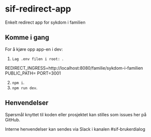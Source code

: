 # sif-redirect-app

Enkelt redirect app for sykdom i familien

## Komme i gang

For å kjøre opp app-en i dev:

1.  `Lag .env filen i root: `.

REDIRECT_INGRESS=http://localhost:8080/familie/sykdom-i-familien
PUBLIC_PATH=
PORT=3001

2.  `npm i`.
3.  `npm run dev`.

## Henvendelser

Spørsmål knyttet til koden eller prosjektet kan stilles som issues her på GitHub.

Interne henvendelser kan sendes via Slack i kanalen #sif-brukerdialog
